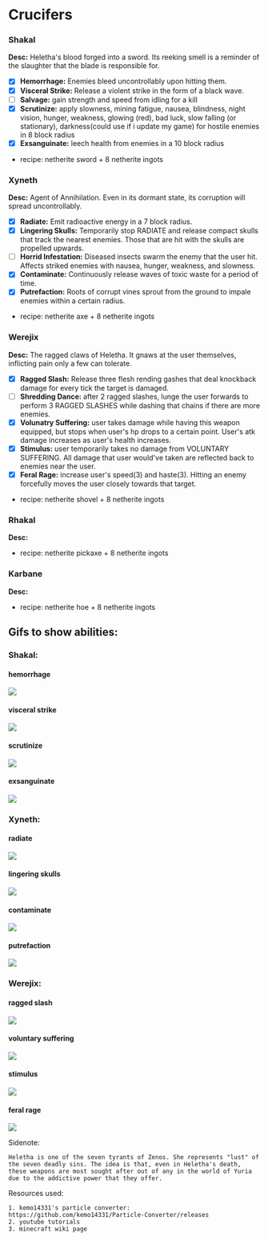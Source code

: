 # Crucifers

### Shakal
**Desc:** Heletha's blood forged into a sword. Its reeking smell is a reminder of the slaughter that the blade is responsible for.
* [x] **Hemorrhage:** Enemies bleed uncontrollably upon hitting them.
* [x] **Visceral Strike:** Release a violent strike in the form of a black wave.
* [ ] **Salvage:** gain strength and speed from idling for a kill
* [x] **Scrutinize:** apply slowness, mining fatigue, nausea, blindness, night vision, hunger, weakness, glowing (red), bad luck, slow falling (or stationary), darkness(could use if i update my game) for hostile enemies in 8 block radius
* [x] **Exsanguinate:** leech health from enemies in a 10 block radius
- recipe: netherite sword + 8 netherite ingots

### Xyneth
**Desc:** Agent of Annihilation. Even in its dormant state, its corruption will spread uncontrollably.
* [x] **Radiate:** Emit radioactive energy in a 7 block radius.
* [x] **Lingering Skulls:** Temporarily stop RADIATE and release compact skulls that track the nearest enemies. Those that are hit with the skulls are propelled upwards.
* [ ] **Horrid Infestation:** Diseased insects swarm the enemy that the user hit. Affects striked enemies with nausea, hunger, weakness, and slowness.
* [x] **Contaminate:** Continuously release waves of toxic waste for a period of time. 
* [x] **Putrefaction:** Roots of corrupt vines sprout from the ground to impale enemies within a certain radius. 
- recipe: netherite axe + 8 netherite ingots

### Werejix
**Desc:** The ragged claws of Heletha. It gnaws at the user themselves, inflicting pain only a few can tolerate.
* [x] **Ragged Slash:** Release three flesh rending gashes that deal knockback damage for every tick the target is damaged.
* [ ] **Shredding Dance:** after 2 ragged slashes, lunge the user forwards to perform 3 RAGGED SLASHES while dashing that chains if there are more enemies.
* [x] **Volunatry Suffering:** user takes damage while having this weapon equipped, but stops when user's hp drops to a certain point. User's atk damage increases as user's health increases. 
* [x] **Stimulus:** user temporarily takes no damage from VOLUNTARY SUFFERING. All damage that user would've taken are reflected back to enemies near the user.
* [x] **Feral Rage:** increase user's speed(3) and haste(3). Hitting an enemy forcefully moves the user closely towards that target. 
- recipe: netherite shovel + 8 netherite ingots

### Rhakal
**Desc:** 
- recipe: netherite pickaxe + 8 netherite ingots

### Karbane
**Desc:** 
- recipe: netherite hoe + 8 netherite ingots


## Gifs to show abilities:
### Shakal:
#### hemorrhage
![](https://github.com/hoonman/crucifers/blob/main/misc/gifs/hemorrhage3.gif)

#### visceral strike
![](https://github.com/hoonman/crucifers/blob/main/misc/gifs/visceral_strike3.gif)

#### scrutinize
![](https://github.com/hoonman/crucifers/blob/main/misc/gifs/scrutinize.gif)

#### exsanguinate
![](https://github.com/hoonman/crucifers/blob/main/misc/gifs/exsanguinate.gif)

### Xyneth:
#### radiate
![](https://github.com/hoonman/crucifers/blob/main/misc/gifs/radiate.gif)

#### lingering skulls
![](https://github.com/hoonman/crucifers/blob/main/misc/gifs/lingering2.gif)

#### contaminate
![](https://github.com/hoonman/crucifers/blob/main/misc/gifs/contaminate.gif)

#### putrefaction
![](https://github.com/hoonman/crucifers/blob/main/misc/gifs/putrefaction3.gif)

### Werejix:
#### ragged slash
![](https://github.com/hoonman/crucifers/blob/main/misc/gifs/ragged_slash.gif)

#### voluntary suffering
![](https://github.com/hoonman/crucifers/blob/main/misc/gifs/voluntary_suffering.gif)

#### stimulus
![](https://github.com/hoonman/crucifers/blob/main/misc/gifs/stimulus2.gif)

#### feral rage
![](https://github.com/hoonman/crucifers/blob/main/misc/gifs/feral_rage.gif)

Sidenote:
```
Heletha is one of the seven tyrants of Zenos. She represents "lust" of the seven deadly sins. The idea is that, even in Heletha's death, these weapons are most sought after out of any in the world of Yuria due to the addictive power that they offer. 
```
Resources used:
```
1. kemo14331's particle converter: https://github.com/kemo14331/Particle-Converter/releases
2. youtube tutorials 
3. minecraft wiki page
```
